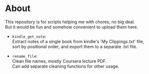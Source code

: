 # About  
This repository is for scripts helping me with chores, no big deal.  
But it would be fun and somehow convenient to upload them here.  

* `kindle_get_note`:   
Extract notes of a single book from kindle's 'My Clippings.txt' file,   
sort by positional order, and export them to a separate .txt file.  

* `rename_file`:  
Clean file names, mostly Coursera lecture PDF.  
Can add separate cleaning functions for other usage.
